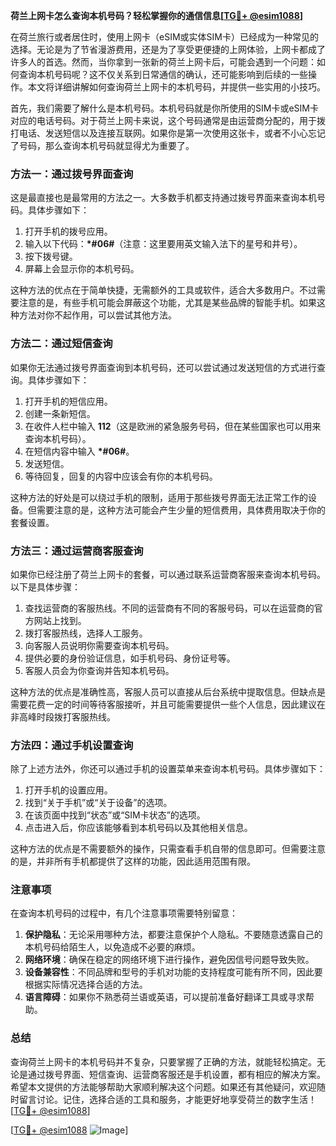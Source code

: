**荷兰上网卡怎么查询本机号码？轻松掌握你的通信信息[[TG💪+ @esim1088](https://t.me/s/esim1088)]**

在荷兰旅行或者居住时，使用上网卡（eSIM或实体SIM卡）已经成为一种常见的选择。无论是为了节省漫游费用，还是为了享受更便捷的上网体验，上网卡都成了许多人的首选。然而，当你拿到一张新的荷兰上网卡后，可能会遇到一个问题：如何查询本机号码呢？这不仅关系到日常通信的确认，还可能影响到后续的一些操作。本文将详细讲解如何查询荷兰上网卡的本机号码，并提供一些实用的小技巧。

首先，我们需要了解什么是本机号码。本机号码就是你所使用的SIM卡或eSIM卡对应的电话号码。对于荷兰上网卡来说，这个号码通常是由运营商分配的，用于拨打电话、发送短信以及连接互联网。如果你是第一次使用这张卡，或者不小心忘记了号码，那么查询本机号码就显得尤为重要了。

### 方法一：通过拨号界面查询

这是最直接也是最常用的方法之一。大多数手机都支持通过拨号界面来查询本机号码。具体步骤如下：

1. 打开手机的拨号应用。
2. 输入以下代码：**\*#06#**（注意：这里要用英文输入法下的星号和井号）。
3. 按下拨号键。
4. 屏幕上会显示你的本机号码。

这种方法的优点在于简单快捷，无需额外的工具或软件，适合大多数用户。不过需要注意的是，有些手机可能会屏蔽这个功能，尤其是某些品牌的智能手机。如果这种方法对你不起作用，可以尝试其他方法。

### 方法二：通过短信查询

如果你无法通过拨号界面查询到本机号码，还可以尝试通过发送短信的方式进行查询。具体步骤如下：

1. 打开手机的短信应用。
2. 创建一条新短信。
3. 在收件人栏中输入 **112**（这是欧洲的紧急服务号码，但在某些国家也可以用来查询本机号码）。
4. 在短信内容中输入 **\*#06#**。
5. 发送短信。
6. 等待回复，回复的内容中应该会有你的本机号码。

这种方法的好处是可以绕过手机的限制，适用于那些拨号界面无法正常工作的设备。但需要注意的是，这种方法可能会产生少量的短信费用，具体费用取决于你的套餐设置。

### 方法三：通过运营商客服查询

如果你已经注册了荷兰上网卡的套餐，可以通过联系运营商客服来查询本机号码。以下是具体步骤：

1. 查找运营商的客服热线。不同的运营商有不同的客服号码，可以在运营商的官方网站上找到。
2. 拨打客服热线，选择人工服务。
3. 向客服人员说明你需要查询本机号码。
4. 提供必要的身份验证信息，如手机号码、身份证号等。
5. 客服人员会为你查询并告知本机号码。

这种方法的优点是准确性高，客服人员可以直接从后台系统中提取信息。但缺点是需要花费一定的时间等待客服接听，并且可能需要提供一些个人信息，因此建议在非高峰时段拨打客服热线。

### 方法四：通过手机设置查询

除了上述方法外，你还可以通过手机的设置菜单来查询本机号码。具体步骤如下：

1. 打开手机的设置应用。
2. 找到“关于手机”或“关于设备”的选项。
3. 在该页面中找到“状态”或“SIM卡状态”的选项。
4. 点击进入后，你应该能够看到本机号码以及其他相关信息。

这种方法的优点是不需要额外的操作，只需查看手机自带的信息即可。但需要注意的是，并非所有手机都提供了这样的功能，因此适用范围有限。

### 注意事项

在查询本机号码的过程中，有几个注意事项需要特别留意：

1. **保护隐私**：无论采用哪种方法，都要注意保护个人隐私。不要随意透露自己的本机号码给陌生人，以免造成不必要的麻烦。
2. **网络环境**：确保在稳定的网络环境下进行操作，避免因信号问题导致失败。
3. **设备兼容性**：不同品牌和型号的手机对功能的支持程度可能有所不同，因此要根据实际情况选择合适的方法。
4. **语言障碍**：如果你不熟悉荷兰语或英语，可以提前准备好翻译工具或寻求帮助。

### 总结

查询荷兰上网卡的本机号码并不复杂，只要掌握了正确的方法，就能轻松搞定。无论是通过拨号界面、短信查询、运营商客服还是手机设置，都有相应的解决方案。希望本文提供的方法能够帮助大家顺利解决这个问题。如果还有其他疑问，欢迎随时留言讨论。记住，选择合适的工具和服务，才能更好地享受荷兰的数字生活！[[TG💪+ @esim1088](https://t.me/s/esim1088)]

[[TG💪+ @esim1088](https://t.me/s/esim1088) ![Image](https://i.postimg.cc/4NQfJmqS/Snipaste-2025-05-13-00-14-12.png)]